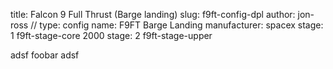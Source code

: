 title: Falcon 9 Full Thrust (Barge landing)
slug: f9ft-config-dpl
author: jon-ross
//
type: config
name: F9FT Barge Landing
manufacturer: spacex
stage: 1 f9ft-stage-core 2000
stage: 2 f9ft-stage-upper

adsf foobar adsf

